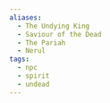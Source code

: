 ```yaml
---
aliases:
  - The Undying King
  - Saviour of the Dead
  - The Pariah
  - Nerul
tags:
  - npc
  - spirit
  - undead
---
```

